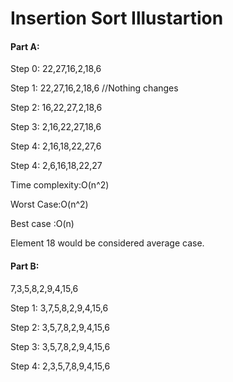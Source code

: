 # Insertion Sort Illustartion

#### Part A:

Step 0: 22,27,16,2,18,6

Step 1: 22,27,16,2,18,6 //Nothing changes

Step 2: 16,22,27,2,18,6

Step 3: 2,16,22,27,18,6

Step 4: 2,16,18,22,27,6

Step 4: 2,6,16,18,22,27

Time complexity:O(n^2)

Worst Case:O(n^2)

Best case :O(n)

Element 18 would be considered average case.

#### Part B:
7,3,5,8,2,9,4,15,6

Step 1: 3,7,5,8,2,9,4,15,6

Step 2: 3,5,7,8,2,9,4,15,6

Step 3: 3,5,7,8,2,9,4,15,6

Step 4: 2,3,5,7,8,9,4,15,6























